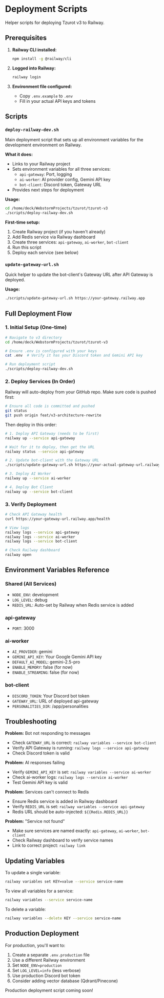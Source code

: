 # Deployment Scripts

Helper scripts for deploying Tzurot v3 to Railway.

## Prerequisites

1. **Railway CLI installed:**
   ```bash
   npm install -g @railway/cli
   ```

2. **Logged into Railway:**
   ```bash
   railway login
   ```

3. **Environment file configured:**
   - Copy `.env.example` to `.env`
   - Fill in your actual API keys and tokens

## Scripts

### `deploy-railway-dev.sh`

Main deployment script that sets up all environment variables for the development environment on Railway.

**What it does:**
- Links to your Railway project
- Sets environment variables for all three services:
  - `api-gateway`: Port, logging
  - `ai-worker`: AI provider config, Gemini API key
  - `bot-client`: Discord token, Gateway URL
- Provides next steps for deployment

**Usage:**
```bash
cd /home/deck/WebstormProjects/tzurot/tzurot-v3
./scripts/deploy-railway-dev.sh
```

**First-time setup:**
1. Create Railway project (if you haven't already)
2. Add Redis service via Railway dashboard
3. Create three services: `api-gateway`, `ai-worker`, `bot-client`
4. Run this script
5. Deploy each service (see below)

### `update-gateway-url.sh`

Quick helper to update the bot-client's Gateway URL after API Gateway is deployed.

**Usage:**
```bash
./scripts/update-gateway-url.sh https://your-gateway.railway.app
```

## Full Deployment Flow

### 1. Initial Setup (One-time)

```bash
# Navigate to v3 directory
cd /home/deck/WebstormProjects/tzurot/tzurot-v3

# Ensure .env is configured with your keys
cat .env  # Verify it has your Discord token and Gemini API key

# Run deployment script
./scripts/deploy-railway-dev.sh
```

### 2. Deploy Services (In Order)

Railway will auto-deploy from your GitHub repo. Make sure code is pushed first:

```bash
# Ensure all code is committed and pushed
git status
git push origin feat/v3-architecture-rewrite
```

Then deploy in this order:

```bash
# 1. Deploy API Gateway (needs to be first)
railway up --service api-gateway

# Wait for it to deploy, then get the URL
railway status --service api-gateway

# 2. Update bot-client with the Gateway URL
./scripts/update-gateway-url.sh https://your-actual-gateway-url.railway.app

# 3. Deploy AI Worker
railway up --service ai-worker

# 4. Deploy Bot Client
railway up --service bot-client
```

### 3. Verify Deployment

```bash
# Check API Gateway health
curl https://your-gateway-url.railway.app/health

# View logs
railway logs --service api-gateway
railway logs --service ai-worker
railway logs --service bot-client

# Check Railway dashboard
railway open
```

## Environment Variables Reference

### Shared (All Services)
- `NODE_ENV`: development
- `LOG_LEVEL`: debug
- `REDIS_URL`: Auto-set by Railway when Redis service is added

### api-gateway
- `PORT`: 3000

### ai-worker
- `AI_PROVIDER`: gemini
- `GEMINI_API_KEY`: Your Google Gemini API key
- `DEFAULT_AI_MODEL`: gemini-2.5-pro
- `ENABLE_MEMORY`: false (for now)
- `ENABLE_STREAMING`: false (for now)

### bot-client
- `DISCORD_TOKEN`: Your Discord bot token
- `GATEWAY_URL`: URL of deployed api-gateway
- `PERSONALITIES_DIR`: /app/personalities

## Troubleshooting

**Problem:** Bot not responding to messages
- Check `GATEWAY_URL` is correct: `railway variables --service bot-client`
- Verify API Gateway is running: `railway logs --service api-gateway`
- Check Discord token is valid

**Problem:** AI responses failing
- Verify `GEMINI_API_KEY` is set: `railway variables --service ai-worker`
- Check ai-worker logs: `railway logs --service ai-worker`
- Test Gemini API key is valid

**Problem:** Services can't connect to Redis
- Ensure Redis service is added in Railway dashboard
- Verify `REDIS_URL` is set: `railway variables --service api-gateway`
- Redis URL should be auto-injected: `${{Redis.REDIS_URL}}`

**Problem:** "Service not found"
- Make sure services are named exactly: `api-gateway`, `ai-worker`, `bot-client`
- Check Railway dashboard to verify service names
- Link to correct project: `railway link`

## Updating Variables

To update a single variable:
```bash
railway variables set KEY=value --service service-name
```

To view all variables for a service:
```bash
railway variables --service service-name
```

To delete a variable:
```bash
railway variables --delete KEY --service service-name
```

## Production Deployment

For production, you'll want to:
1. Create a separate `.env.production` file
2. Use a different Railway environment
3. Set `NODE_ENV=production`
4. Set `LOG_LEVEL=info` (less verbose)
5. Use production Discord bot token
6. Consider adding vector database (Qdrant/Pinecone)

Production deployment script coming soon!
